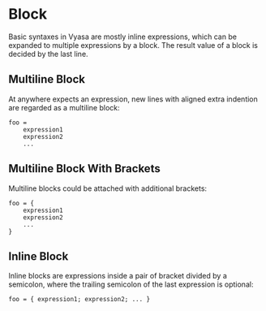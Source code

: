 # Block

Basic syntaxes in Vyasa are mostly inline expressions, which can be expanded to multiple expressions by a block.
The result value of a block is decided by the last line.

## Multiline Block

At anywhere expects an expression, new lines with aligned extra indention are regarded as a multiline block:

```vyasa
foo =
    expression1
    expression2
    ...
```

## Multiline Block With Brackets

Multiline blocks could be attached with additional brackets:

```vyasa
foo = {
    expression1
    expression2
    ...
}
```

## Inline Block

Inline blocks are expressions inside a pair of bracket divided by a semicolon, where the trailing semicolon of the last expression is optional:

```vyasa
foo = { expression1; expression2; ... }
```
